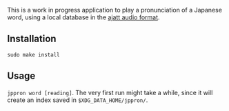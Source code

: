 This is a work in progress application to play a pronunciation of a Japanese word, using a local database
in the [ajatt audio format](https://github.com/Ajatt-Tools/nhk_2016_pronunciations_index).

## Installation
`sudo make install`

## Usage
`jppron word [reading]`. The very first run might take a while, since it will create an index saved in 
`$XDG_DATA_HOME/jppron/`.
